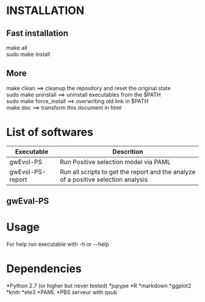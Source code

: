 # INSTALLATION

## Fast installation

make all  
sudo make install  

## More

make clean 	==> cleanup the repository and reset the original state  
sudo make uninstall ==> uninstall executables from the $PATH  
sudo make force_install ==> overwriting old link in $PATH  
make doc ==> transform this document in html

# List of softwares

Executable			|Descrition
--------------------|--------------------
gwEvol-PS			| Run Positive selection model via PAML
gwEvol-PS-report	| Run all scripts to get the report and the analyze of a positive selection analysis

## gwEval-PS


# Usage

For help run executable with -h or --help  

# Dependencies

*Python 2.7 (or higher but never tested)
	*jupype
*R
	*markdown
	*ggplot2
	*knitr
*ete3
*PAML
*PBS serveur with qsub
